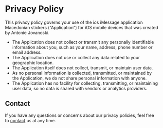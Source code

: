# Privacy Policy

This privacy policy governs your use of the ios iMessage application Macedonian stickers (“Application”) for iOS mobile devices that was created by Antonie Jovanoski.

* The Application does not collect or transmit any personally identifiable information about you, such as your name, address, phone number or email address.
* The Application does not use or collect any data related to your geographic location.
* The Application itself does not collect, transmit, or maintain user data.
* As no personal information is collected, transmitted, or maintained by the Application, we do not share personal information with anyone.
* The Application has no facility for collecting, transmitting, or maintaining user data, so no data is shared with vendors or analytics providers.

## Contact

If you have any questions or concerns about our privacy policies, feel free to [contact](mailto:minimoog77@gmail.com) us at any time.
